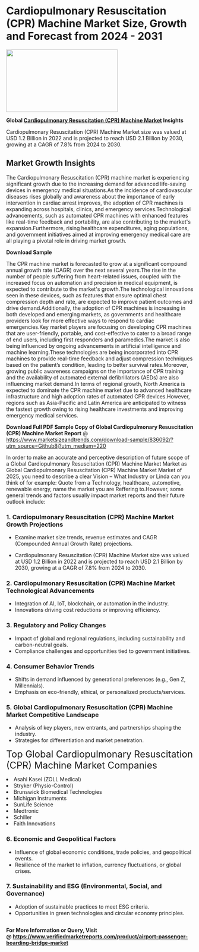 <H1>Cardiopulmonary Resuscitation (CPR) Machine Market Size, Growth and Forecast from 2024 - 2031</H1><img class="aligncenter size-medium wp-image-584254" src="https://thirdeyenews.in/wp-content/uploads/2024/09/Global-Market-Research-300x168.jpeg" alt="" width="300" height="168" /><p><strong>Global&nbsp;<a href="https://www.marketsizeandtrends.com/download-sample/836092/?utm_source=Github8j?utm_medium=220">Cardiopulmonary Resuscitation (CPR) Machine Market</a> Insights</strong></p><p>Cardiopulmonary Resuscitation (CPR) Machine Market size was valued at USD 1.2 Billion in 2022 and is projected to reach USD 2.1 Billion by 2030, growing at a CAGR of 7.8% from 2024 to 2030.</p><p><h2>Market Growth Insights</h2> <p>The Cardiopulmonary Resuscitation (CPR) machine market is experiencing significant growth due to the increasing demand for advanced life-saving devices in emergency medical situations.As the incidence of cardiovascular diseases rises globally and awareness about the importance of early intervention in cardiac arrest improves, the adoption of CPR machines is expanding across hospitals, clinics, and emergency services.Technological advancements, such as automated CPR machines with enhanced features like real-time feedback and portability, are also contributing to the market's expansion.Furthermore, rising healthcare expenditures, aging populations, and government initiatives aimed at improving emergency medical care are all playing a pivotal role in driving market growth.</p> <p><strong>Download Sample</strong></p> <p>The CPR machine market is forecasted to grow at a significant compound annual growth rate (CAGR) over the next several years.The rise in the number of people suffering from heart-related issues, coupled with the increased focus on automation and precision in medical equipment, is expected to contribute to the market's growth.The technological innovations seen in these devices, such as features that ensure optimal chest compression depth and rate, are expected to improve patient outcomes and drive demand.Additionally, the adoption of CPR machines is increasing in both developed and emerging markets, as governments and healthcare providers look for more effective ways to respond to cardiac emergencies.Key market players are focusing on developing CPR machines that are user-friendly, portable, and cost-effective to cater to a broad range of end users, including first responders and paramedics.The market is also being influenced by ongoing advancements in artificial intelligence and machine learning.These technologies are being incorporated into CPR machines to provide real-time feedback and adjust compression techniques based on the patient’s condition, leading to better survival rates.Moreover, growing public awareness campaigns on the importance of CPR training and the availability of automated external defibrillators (AEDs) are also influencing market demand.In terms of regional growth, North America is expected to dominate the CPR machine market due to advanced healthcare infrastructure and high adoption rates of automated CPR devices.However, regions such as Asia-Pacific and Latin America are anticipated to witness the fastest growth owing to rising healthcare investments and improving emergency medical services.<p><span class=""><strong>Download Full PDF Sample Copy of Global Cardiopulmonary Resuscitation (CPR) Machine Market Report</strong> @ <a href="https://www.marketsizeandtrends.com/download-sample/836092/?utm_source=Github8j?utm_medium=220" target="_blank">https://www.marketsizeandtrends.com/download-sample/836092/?utm_source=Github8j?utm_medium=220</a></span></p><p>In order to make an accurate and perceptive description of future scope of a Global&nbsp;Cardiopulmonary Resuscitation (CPR) Machine Market Market as Global&nbsp;Cardiopulmonary Resuscitation (CPR) Machine Market Market of 2025, you need to describe a clear Vision &ndash; What Industry or Linda can you think of for example: Quote from a Technology, healthcare, automotive, renewable energy, name the market you are Reffering to.However, some general trends and factors usually impact market reports and their future outlook include:</p><h3>1.&nbsp;<strong>Cardiopulmonary Resuscitation (CPR) Machine Market Growth Projections</strong></h3><ul><li>Examine market size trends, revenue estimates and CAGR (Compounded Annual Growth Rate) projections.</li><li><p>Cardiopulmonary Resuscitation (CPR) Machine Market size was valued at USD 1.2 Billion in 2022 and is projected to reach USD 2.1 Billion by 2030, growing at a CAGR of 7.8% from 2024 to 2030.</p></li></ul><h3>2.&nbsp;<strong>Cardiopulmonary Resuscitation (CPR) Machine Market Technological Advancements</strong></h3><ul><li>Integration of AI, IoT, blockchain, or automation in the industry.</li><li>Innovations driving cost reductions or improving efficiency.</li></ul><h3>3.&nbsp;<strong>Regulatory and Policy Changes</strong></h3><ul><li>Impact of global and regional regulations, including sustainability and carbon-neutral goals.</li><li>Compliance challenges and opportunities tied to government initiatives.</li></ul><h3>4.&nbsp;<strong>Consumer Behavior Trends</strong></h3><ul><li>Shifts in demand influenced by generational preferences (e.g., Gen Z, Millennials).</li><li>Emphasis on eco-friendly, ethical, or personalized products/services.</li></ul><h3>5.&nbsp;<strong>Global Cardiopulmonary Resuscitation (CPR) Machine Market Competitive Landscape</strong></h3><ul><li>Analysis of key players, new entrants, and partnerships shaping the industry.</li><li>Strategies for differentiation and market penetration.</li></ul><p data-pm-slice="1 1 []"><span style="color: inherit; font-family: inherit; font-size: 25px;">Top Global Cardiopulmonary Resuscitation (CPR) Machine Market Companies</span></p><div class="" data-test-id=""><p><li>Asahi Kasei (ZOLL Medical)</li><li> Stryker (Physio-Control)</li><li> Brunswick Biomedical Technologies</li><li> Michigan Instruments</li><li> SunLife Science</li><li> Medtronic</li><li> Schiller</li><li> Faith Innovations</li></p></div><h3>6.&nbsp;<strong>Economic and Geopolitical Factors</strong></h3><ul><li>Influence of global economic conditions, trade policies, and geopolitical events.</li><li>Resilience of the market to inflation, currency fluctuations, or global crises.</li></ul><h3>7.&nbsp;<strong>Sustainability and ESG (Environmental, Social, and Governance)</strong></h3><ul><li>Adoption of sustainable practices to meet ESG criteria.</li><li>Opportunities in green technologies and circular economy principles.</li></ul><h2><strong style="font-size: 14px;">For More Information or Query, Visit @&nbsp;</strong><a style="background-color: #ffffff; font-size: 14px;" href="https://www.marketsizeandtrends.com/report/cardiopulmonary-resuscitation-cpr-machine-market/" target="_blank">https://www.verifiedmarketreports.com/product/airport-passenger-boarding-bridge-market</a></h2>
